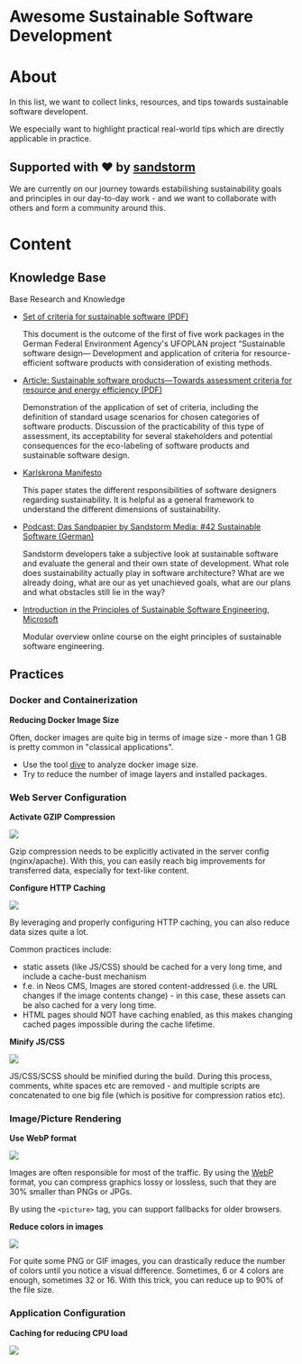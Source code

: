 # Awesome Sustainable Software Development

# About

In this list, we want to collect links, resources, and tips towards sustainable software developent.

We especially want to highlight practical real-world tips which are directly applicable in practice.

## Supported with ❤️ by [sandstorm](https://sandstorm.de)

We are currently on our journey towards estabilishing sustainability goals and principles in our day-to-day work - and we want to
collaborate with others and form a community around this.

# Content

## Knowledge Base

Base Research and Knowledge

- [Set of criteria for sustainable software (PDF)](https://www.umwelt-campus.de/fileadmin/Umwelt-Campus/Greensoft/Set-of-Criteria_Sustainable-SW_v01_2017-05-31.pdf)

  This document is the outcome of the first of five work packages in the German Federal Environment Agency's UFOPLAN project “Sustainable software design— 
  Development and application of criteria for resource-efficient software products with consideration of existing methods.
  
- [Article: Sustainable software products—Towards assessment criteria for resource and energy efficiency (PDF)](https://www.umwelt-campus.de/fileadmin/Umwelt-Campus/Greensoft/1-s2.0-S0167739X17314188-main.pdf)
  
  Demonstration of the application of set of criteria, including the definition of standard usage scenarios for chosen categories of software products. Discussion 
  of the practicability of this type of assessment, its acceptability for several stakeholders and potential consequences for the eco-labeling of 
  software products and sustainable software design.

- [Karlskrona Manifesto](https://www.sustainabilitydesign.org/karlskrona-manifesto/)

  This paper states the different responsibilities of software designers regarding
  sustainability. It is helpful as a general framework to understand the different
  dimensions of sustainability.

- [Podcast: Das Sandpapier by Sandstorm Media: #42 Sustainable Software (German)](https://sandstorm.de/de/blog/podcast-episodes/folge-42-nachhaltige-software.html)

  Sandstorm developers take a subjective look at sustainable software and evaluate the general and their own state of development. What role does sustainability 
  actually play in software architecture? What are we already doing, what are our as yet unachieved goals, what are our plans and what obstacles still lie in the 
  way?
  
- [Introduction in the Principles of Sustainable Software Engineering, Microsoft](https://docs.microsoft.com/en-us/learn/modules/sustainable-software-engineering-overview/1-introduction)

  Modular overview online course on the eight principles of sustainable software engineering.

## Practices

### Docker and Containerization

**Reducing Docker Image Size**

Often, docker images are quite big in terms of image size - more than 1 GB is pretty common in "classical applications".

- Use the tool [dive](https://github.com/wagoodman/dive) to analyze docker image size.
- Try to reduce the number of image layers and installed packages.

### Web Server Configuration

**Activate GZIP Compression**

![](https://badgen.net/badge/Type/NetworkTransmission/purple)

Gzip compression needs to be explicitly activated in the server config (nginx/apache). With this, you can easily reach big improvements for transferred data, especially for text-like content.

**Configure HTTP Caching**

![](https://badgen.net/badge/Type/NetworkTransmission/purple)

By leveraging and properly configuring HTTP caching, you can also reduce data sizes quite a lot.

Common practices include:

- static assets (like JS/CSS) should be cached for a very long time, and include a cache-bust mechanism
- f.e. in Neos CMS, Images are stored content-addressed (i.e. the URL changes if the image contents change) - in this case, these assets can be also cached for a very long time.
- HTML pages should NOT have caching enabled, as this makes changing cached pages impossible during the cache lifetime.

**Minify JS/CSS**

![](https://badgen.net/badge/Type/NetworkTransmission/purple)

JS/CSS/SCSS should be minified during the build. During this process, comments, white spaces etc are removed - and multiple scripts are concatenated to one big file (which is positive for compression ratios etc).


### Image/Picture Rendering

**Use WebP format**

![](https://badgen.net/badge/Type/NetworkTransmission/purple)

Images are often responsible for most of the traffic. By using the [WebP](https://developers.google.com/speed/webp) format, you can compress graphics lossy or lossless, such that they are 30% smaller than PNGs or JPGs.

By using the `<picture>` tag, you can support fallbacks for older browsers.

**Reduce colors in images**

![](https://badgen.net/badge/Type/NetworkTransmission/purple)

For quite some PNG or GIF images, you can drastically reduce the number of colors until you notice a visual difference. Sometimes, 6 or 4 colors are enough, sometimes 32 or 16. With this trick, you can reduce up to 90% of the file size.


### Application Configuration

**Caching for reducing CPU load**

![](https://badgen.net/badge/Type/CPU/green)
